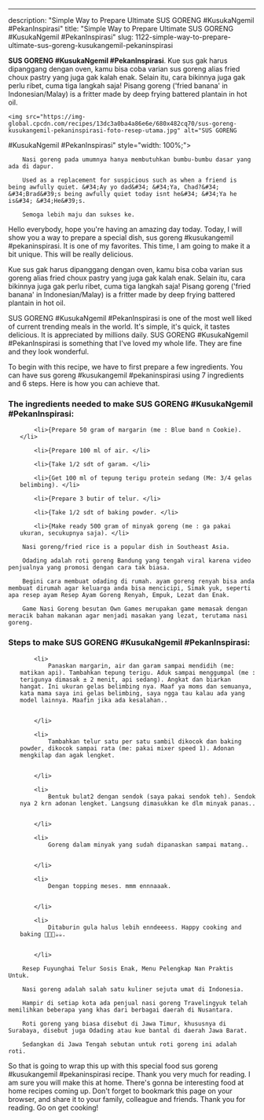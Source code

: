 ---
description: "Simple Way to Prepare Ultimate SUS GORENG #KusukaNgemil #PekanInspirasi"
title: "Simple Way to Prepare Ultimate SUS GORENG #KusukaNgemil #PekanInspirasi"
slug: 1122-simple-way-to-prepare-ultimate-sus-goreng-kusukangemil-pekaninspirasi

<p>
	<strong>SUS GORENG
#KusukaNgemil #PekanInspirasi</strong>. 
	Kue sus gak harus dipanggang dengan oven, kamu bisa coba varian sus goreng alias fried choux pastry yang juga gak kalah enak. Selain itu, cara bikinnya juga gak perlu ribet, cuma tiga langkah saja! Pisang goreng (&#39;fried banana&#39; in Indonesian/Malay) is a fritter made by deep frying battered plantain in hot oil.
</p>
<p>
	
	<img src="https://img-global.cpcdn.com/recipes/13dc3a0ba4a86e6e/680x482cq70/sus-goreng-kusukangemil-pekaninspirasi-foto-resep-utama.jpg" alt="SUS GORENG
#KusukaNgemil #PekanInspirasi" style="width: 100%;">
	
	
		Nasi goreng pada umumnya hanya membutuhkan bumbu-bumbu dasar yang ada di dapur.
	
		Used as a replacement for suspicious such as when a friend is being awfully quiet. &#34;Ay yo dad&#34; &#34;Ya, Chad?&#34; &#34;Brad&#39;s being awfully quiet today isnt he&#34; &#34;Ya he is&#34; &#34;He&#39;s.
	
		Semoga lebih maju dan sukses ke.
	
</p>
<p>
	Hello everybody, hope you're having an amazing day today. Today, I will show you a way to prepare a special dish, sus goreng
#kusukangemil #pekaninspirasi. It is one of my favorites. This time, I am going to make it a bit unique. This will be really delicious.
</p>
	
<p>
	Kue sus gak harus dipanggang dengan oven, kamu bisa coba varian sus goreng alias fried choux pastry yang juga gak kalah enak. Selain itu, cara bikinnya juga gak perlu ribet, cuma tiga langkah saja! Pisang goreng (&#39;fried banana&#39; in Indonesian/Malay) is a fritter made by deep frying battered plantain in hot oil.
</p>
<p>
	SUS GORENG
#KusukaNgemil #PekanInspirasi is one of the most well liked of current trending meals in the world. It's simple, it's quick, it tastes delicious. It is appreciated by millions daily. SUS GORENG
#KusukaNgemil #PekanInspirasi is something that I've loved my whole life. They are fine and they look wonderful.
</p>

<p>
To begin with this recipe, we have to first prepare a few ingredients. You can have sus goreng
#kusukangemil #pekaninspirasi using 7 ingredients and 6 steps. Here is how you can achieve that.
</p>

<h3>The ingredients needed to make SUS GORENG
#KusukaNgemil #PekanInspirasi:</h3>

<ol>
	
		<li>{Prepare 50 gram of margarin (me : Blue band n Cookie). </li>
	
		<li>{Prepare 100 ml of air. </li>
	
		<li>{Take 1/2 sdt of garam. </li>
	
		<li>{Get 100 ml of tepung terigu protein sedang (Me: 3/4 gelas belimbing). </li>
	
		<li>{Prepare 3 butir of telur. </li>
	
		<li>{Take 1/2 sdt of baking powder. </li>
	
		<li>{Make ready 500 gram of minyak goreng (me : ga pakai ukuran, secukupnya saja). </li>
	
</ol>
<p>
	
		Nasi goreng/fried rice is a popular dish in Southeast Asia.
	
		Odading adalah roti goreng Bandung yang tengah viral karena video penjualnya yang promosi dengan cara tak biasa.
	
		Begini cara membuat odading di rumah. ayam goreng renyah bisa anda membuat dirumah agar keluarga anda bisa mencicipi, Simak yuk, seperti apa resep ayam Resep Ayam Goreng Renyah, Empuk, Lezat dan Enak.
	
		Game Nasi Goreng besutan Own Games merupakan game memasak dengan meracik bahan makanan agar menjadi masakan yang lezat, terutama nasi goreng.
	
</p>

<h3>Steps to make SUS GORENG
#KusukaNgemil #PekanInspirasi:</h3>

<ol>
	
		<li>
			Panaskan margarin, air dan garam sampai mendidih (me: matikan api). Tambahkan tepung terigu. Aduk sampai menggumpal (me : terigunya dimasak ± 2 menit, api sedang). Angkat dan biarkan hangat. Ini ukuran gelas belimbing nya. Maaf ya moms dan semuanya, kata mama saya ini gelas belimbing, saya ngga tau kalau ada yang model lainnya. Maafin jika ada kesalahan..
			
			
		</li>
	
		<li>
			Tambahkan telur satu per satu sambil dikocok dan baking powder, dikocok sampai rata (me: pakai mixer speed 1). Adonan mengkilap dan agak lengket.
			
			
		</li>
	
		<li>
			Bentuk bulat2 dengan sendok (saya pakai sendok teh). Sendok nya 2 krn adonan lengket. Langsung dimasukkan ke dlm minyak panas..
			
			
		</li>
	
		<li>
			Goreng dalam minyak yang sudah dipanaskan sampai matang..
			
			
		</li>
	
		<li>
			Dengan topping meses. mmm ennnaaak.
			
			
		</li>
	
		<li>
			Ditaburin gula halus lebih enndeeess. Happy cooking and baking 🍮🍮🍮☕☕.
			
			
		</li>
	
</ol>

<p>
	
		Resep Fuyunghai Telur Sosis Enak, Menu Pelengkap Nan Praktis Untuk.
	
		Nasi goreng adalah salah satu kuliner sejuta umat di Indonesia.
	
		Hampir di setiap kota ada penjual nasi goreng Travelingyuk telah memilihkan beberapa yang khas dari berbagai daerah di Nusantara.
	
		Roti goreng yang biasa disebut di Jawa Timur, khususnya di Surabaya, disebut juga Odading atau kue bantal di daerah Jawa Barat.
	
		Sedangkan di Jawa Tengah sebutan untuk roti goreng ini adalah roti.
	
</p>

<p>
	So that is going to wrap this up with this special food sus goreng
#kusukangemil #pekaninspirasi recipe. Thank you very much for reading. I am sure you will make this at home. There's gonna be interesting food at home recipes coming up. Don't forget to bookmark this page on your browser, and share it to your family, colleague and friends. Thank you for reading. Go on get cooking!
</p>
